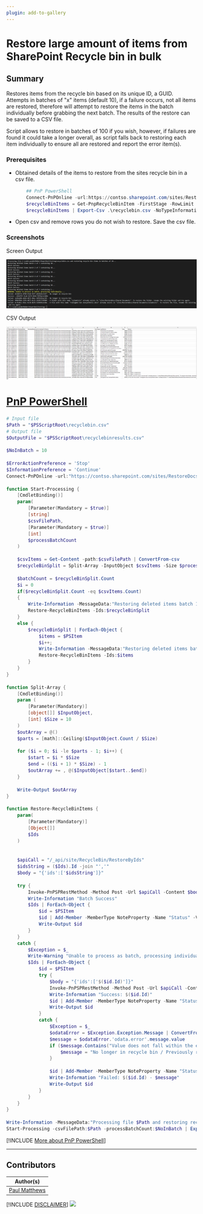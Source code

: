 ```yaml
---
plugin: add-to-gallery
---
```


# Restore large amount of items from SharePoint Recycle bin in bulk

## Summary

Restores items from the recycle bin based on its unique ID, a GUID.  
Attempts in batches of "x" items (default 10), if a failure occurs, not all items are restored, therefore will attempt to restore the items in the batch individually before grabbing the next batch. The results of the restore can be saved to a CSV file.

Script allows to restore in batches of 100 if you wish, however, if failures are found it could take a longer overall, as script falls back to restoring each item individually to ensure all are restored and report the error item(s).
### Prerequisites

- Obtained details of the items to restore from the sites recycle bin in a csv file.
  ```powershell
      ## PnP PowerShell
      Connect-PnPOnline -url:https://contso.sharepoint.com/sites/RestoreDocs -pnpManagementShell
      $recycleBinItems = Get-PnpRecycleBinItem -FirstStage -RowLimit 999999
      $recycleBinItems | Export-Csv .\recyclebin.csv -NoTypeInformation
  ```
- Open csv and remove rows you do not wish to restore. Save the csv file.

### Screenshots
Screen Output

![Screen Output](assets/screen-output.png)

CSV Output

![CSV Output](assets/csv-output.png)


# [PnP PowerShell](#tab/pnpps)

```powershell
# Input file
$Path = "$PSScriptRoot\recyclebin.csv"
# Output file
$OutputFile = "$PSScriptRoot\recyclebinresults.csv"

$NoInBatch = 10

$ErrorActionPreference = 'Stop'
$InformationPreference = 'Continue'
Connect-PnPOnline -url:"https://contso.sharepoint.com/sites/RestoreDocs" -PnPManagementShell

function Start-Processing {
    [CmdletBinding()]
    param(
        [Parameter(Mandatory = $true)]
        [string]
        $csvFilePath,
        [Parameter(Mandatory = $true)]
        [int]
        $processBatchCount
    )

    $csvItems = Get-Content -path:$csvFilePath | ConvertFrom-csv
    $recycleBinSplit = Split-Array -InputObject $csvItems -Size $processBatchCount

    $batchCount = $recycleBinSplit.Count
    $i = 0
    if($recycleBinSplit.Count -eq $csvItems.Count)
    {
        Write-Information -MessageData:"Restoring deleted items batch 1 of 1 containing $($recycleBinSplit.Count) items..."
        Restore-RecycleBinItems -Ids:$recycleBinSplit
    }
    else {
        $recycleBinSplit | ForEach-Object {
            $items = $PSItem
            $i++;
            Write-Information -MessageData:"Restoring deleted items batch $i of $batchCount containing $($items.Count)..."
            Restore-RecycleBinItems -Ids:$items
        }
    }
}

function Split-Array {
    [CmdletBinding()]
    param (
        [Parameter(Mandatory)]
        [object[]] $InputObject,
        [int] $Size = 10
    )
    $outArray = @()
    $parts = [math]::Ceiling($InputObject.Count / $Size)

    for ($i = 0; $i -le $parts - 1; $i++) {
        $start = $i * $Size
        $end = (($i + 1) * $Size) - 1
        $outArray += , @($InputObject[$start..$end])
    }

    Write-Output $outArray
}

function Restore-RecycleBinItems {
    param(
        [Parameter(Mandatory)]
        [Object[]]
        $Ids
    )


    $apiCall = "/_api/site/RecycleBin/RestoreByIds"
    $idsString = ($Ids).Id -join "','"
    $body = "{'ids':['$idsString']}"

    try {
        Invoke-PnPSPRestMethod -Method Post -Url $apiCall -Content $body | Out-Null
        Write-Information "Batch Success"
        $Ids | ForEach-Object {
            $id = $PSItem
            $id | Add-Member -MemberType NoteProperty -Name "Status" -Value "Success"
            Write-Output $id
        }
    }
    catch {
        $Exception = $_
        Write-Warning "Unable to process as batch, processing individually...."
        $Ids | ForEach-Object {
            $id = $PSItem
            try {
                $body = "{'ids':['$($id.Id)']}"
                Invoke-PnPSPRestMethod -Method Post -Url $apiCall -Content $body | Out-Null
                Write-Information "Success: $($id.Id)"
                $id | Add-Member -MemberType NoteProperty -Name "Status" -Value "Success"
                Write-Output $id
            }
            catch {
                $Exception = $_
                $odataError = $Exception.Exception.Message | ConvertFrom-Json
                $message = $odataError.'odata.error'.message.value
                if ($message.Contains("Value does not fall within the expected range.") -eq $true) {
                    $message = "No longer in recycle bin / Previously restored"
                }

                $id | Add-Member -MemberType NoteProperty -Name "Status" -Value $message
                Write-Information "Failed: $($id.Id) - $message"
                Write-Output $id
            }
        }
    }
}

Write-Information -MessageData:"Processing file $Path and restoring recycle bin items in batches of $NoInBatch..."
Start-Processing -csvFilePath:$Path -processBatchCount:$NoInBatch | Export-Csv $OutputFile -NoTypeInformation
```
[!INCLUDE [More about PnP PowerShell](../../docfx/includes/MORE-PNPPS.md)]
***

## Contributors

| Author(s)                                      |
| ---------------------------------------------- |
| [Paul Matthews](https://github.com/pmatthews05) |

[!INCLUDE [DISCLAIMER](../../docfx/includes/DISCLAIMER.md)]
<img src="https://m365-visitor-stats.azurewebsites.net/script-samples/scripts/bulk-restore-from-recycle-bin" aria-hidden="true" />
